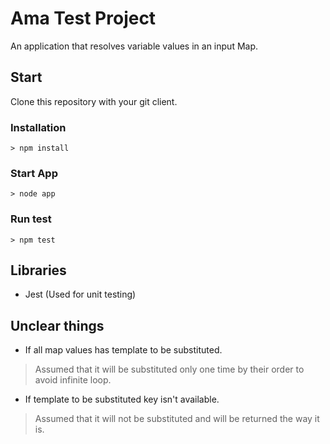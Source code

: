 # Ama Test Project
An application that resolves variable values in an input Map.

## Start
Clone this repository with your git client.

### Installation
```shell
> npm install
```

### Start App
```shell
> node app
```

### Run test
```shell
> npm test
```

## Libraries
- Jest (Used for unit testing)

## Unclear things
- If all map values has template to be substituted.
> Assumed that it will be substituted only one time by their order to avoid infinite loop.

- If template to be substituted key isn't available.
> Assumed that it will not be substituted and will be returned the way it is.

